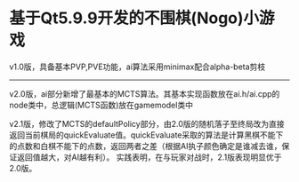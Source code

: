 # 基于Qt5.9.9开发的不围棋(Nogo)小游戏

v1.0版，具备基本PVP,PVE功能，ai算法采用minimax配合alpha-beta剪枝

---
v2.0版，ai部分新增了最基本的MCTS算法。其基本实现函数放在ai.h/ai.cpp的node类中，总逻辑(MCTS函数)放在gamemodel类中

v2.1版，修改了MCTS的defaultPolicy部分，由2.0版的随机落子至终局改为直接返回当前棋局的quickEvaluate值。quickEvaluate采取的算法是计算黑棋不能下的点数和白棋不能下的点数，返回两者之差（根据AI执子颜色确定是谁减去谁，保证返回值越大，对AI越有利）。
实践表明，在与玩家对战时，2.1版表现明显优于2.0版。